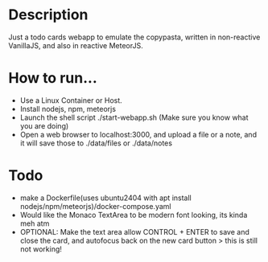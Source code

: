 # Description

Just a todo cards webapp to emulate the copypasta, written in non-reactive VanillaJS, and also in reactive MeteorJS.

# How to run...

* Use a Linux Container or Host.
* Install nodejs, npm, meteorjs
* Launch the shell script ./start-webapp.sh (Make sure you know what you are doing)
* Open a web browser to localhost:3000, and upload a file or a note, and it will save those to ./data/files or ./data/notes

# Todo
* make a Dockerfile(uses ubuntu2404 with apt install nodejs/npm/meteorjs)/docker-compose.yaml
* Would like the Monaco TextArea to be modern font looking, its kinda meh atm
* OPTIONAL: Make the text area allow CONTROL + ENTER to save and close the card, and autofocus back on the new card button > this is still not working!